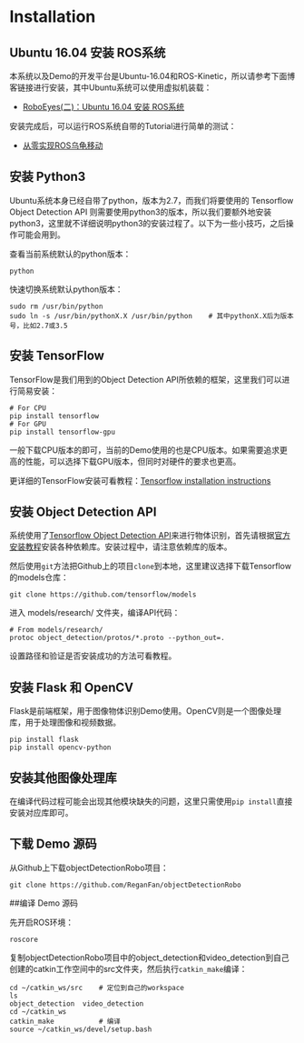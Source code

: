# Installation

## Ubuntu 16.04 安装 ROS系统

本系统以及Demo的开发平台是Ubuntu-16.04和ROS-Kinetic，所以请参考下面博客链接进行安装，其中Ubuntu系统可以使用虚拟机装载：

- [RoboEyes(二)：Ubuntu 16.04 安装 ROS系统](http://104.194.92.237/wordpress/index.php/2018/03/13/roboeyess1/)

安装完成后，可以运行ROS系统自带的Tutorial进行简单的测试：

- [从零实现ROS乌龟移动](http://104.194.92.237/wordpress/index.php/2018/04/03/ros_turtialor/)

## 安装 Python3

Ubuntu系统本身已经自带了python，版本为2.7，而我们将要使用的 Tensorflow Object Detection API 则需要使用python3的版本，所以我们要额外地安装python3，这里就不详细说明python3的安装过程了。以下为一些小技巧，之后操作可能会用到。

查看当前系统默认的python版本：

```shell
python
```

快速切换系统默认python版本：

```shell
sudo rm /usr/bin/python
sudo ln -s /usr/bin/pythonX.X /usr/bin/python    # 其中pythonX.X后为版本号，比如2.7或3.5
```

## 安装 TensorFlow

TensorFlow是我们用到的Object Detection API所依赖的框架，这里我们可以进行简易安装：

```shell
# For CPU
pip install tensorflow
# For GPU
pip install tensorflow-gpu
```

一般下载CPU版本的即可，当前的Demo使用的也是CPU版本。如果需要追求更高的性能，可以选择下载GPU版本，但同时对硬件的要求也更高。

更详细的TensorFlow安装可看教程：[Tensorflow installation instructions](https://www.tensorflow.org/install/)

## 安装 Object Detection API

系统使用了[Tensorflow Object Detection API](https://github.com/tensorflow/models/tree/master/research/object_detection)来进行物体识别，首先请根据[官方安装教程](https://github.com/tensorflow/models/blob/master/research/object_detection/g3doc/installation.md)安装各种依赖库。安装过程中，请注意依赖库的版本。

然后使用`git`方法把Github上的项目`clone`到本地，这里建议选择下载Tensorflow的models仓库：

```shell
git clone https://github.com/tensorflow/models
```

进入 models/research/ 文件夹，编译API代码：

```shell
# From models/research/
protoc object_detection/protos/*.proto --python_out=.
```

设置路径和验证是否安装成功的方法可看教程。

## 安装 Flask 和 OpenCV

Flask是前端框架，用于图像物体识别Demo使用。OpenCV则是一个图像处理库，用于处理图像和视频数据。

```shell
pip install flask
pip install opencv-python
```

## 安装其他图像处理库

在编译代码过程可能会出现其他模块缺失的问题，这里只需使用`pip install`直接安装对应库即可。

## 下载 Demo 源码

从Github上下载objectDetectionRobo项目：

```shell
git clone https://github.com/ReganFan/objectDetectionRobo
```

##编译 Demo 源码 

先开启ROS环境：

```shell
roscore
```

复制objectDetectionRobo项目中的object_detection和video_detection到自己创建的catkin工作空间中的src文件夹，然后执行`catkin_make`编译：

```shell
cd ~/catkin_ws/src    # 定位到自己的workspace
ls
object_detection  video_detection
cd ~/catkin_ws
catkin_make           # 编译
source ~/catkin_ws/devel/setup.bash
```